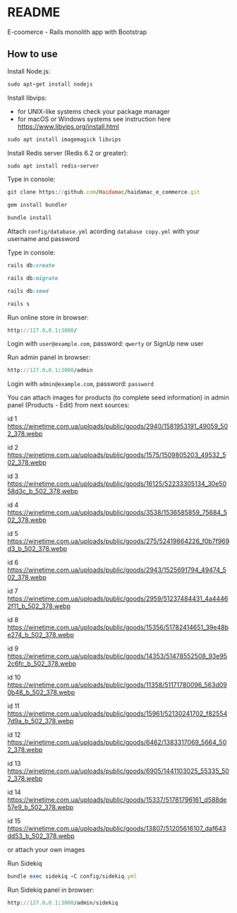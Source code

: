 # README

E-coomerce - Rails monolith app with Bootstrap

## How to use

Install Node.js:
```ruby
sudo apt-get install nodejs
````

Install libvips:
- for UNIX-like systems check your package manager
- for macOS or Windows systems see instruction here https://www.libvips.org/install.html

```ruby
sudo apt install imagemagick libvips
```

Install Redis server (Redis 6.2 or greater):
```ruby
sudo apt install redis-server
```

Type in console:

```ruby
git clone https://github.com/Haidamac/haidamac_e_commerce.git
```

```ruby
gem install bundler
```
```ruby
bundle install
```

Attach ```config/database.yml``` acording `database copy.yml` with your username and password

Type in console:

```ruby
rails db:create
```

```ruby
rails db:migrate
```

```ruby
rails db:seed
```
```ruby
rails s
```

Run online store in browser:
```ruby
http://127.0.0.1:3000/
```
Login with ```user@example.com```, password: ```qwerty```
or SignUp new user

Run admin panel in browser:
```ruby
http://127.0.0.1:3000/admin
```
Login with ```admin@example.com```, password: ```password```

You can attach images for products (to complete seed information) in admin panel (Products - Edit) from next sources:

id 1 https://winetime.com.ua/uploads/public/goods/2940/1581953191_49059_502_378.webp

id 2 https://winetime.com.ua/uploads/public/goods/1575/1509805203_49532_502_378.webp

id 3 https://winetime.com.ua/uploads/public/goods/16125/52233305134_30e5058d3c_b_502_378.webp

id 4 https://winetime.com.ua/uploads/public/goods/3538/1536585859_75684_502_378.webp

id 5 https://winetime.com.ua/uploads/public/goods/275/52419864226_f0b7f969d3_b_502_378.webp

id 6 https://winetime.com.ua/uploads/public/goods/2943/1525691794_49474_502_378.webp

id 7 https://winetime.com.ua/uploads/public/goods/2959/51237484431_4a44462f11_b_502_378.webp

id 8 https://winetime.com.ua/uploads/public/goods/15356/51782414651_39e48be274_b_502_378.webp

id 9 https://winetime.com.ua/uploads/public/goods/14353/51478552508_93e952c6fc_b_502_378.webp

id 10 https://winetime.com.ua/uploads/public/goods/11358/51171780096_563d090b48_b_502_378.webp

id 11 https://winetime.com.ua/uploads/public/goods/15961/52130241702_f825547d9a_b_502_378.webp

id 12 https://winetime.com.ua/uploads/public/goods/6462/1383317069_5664_502_378.webp

id 13 https://winetime.com.ua/uploads/public/goods/6905/1441103025_55335_502_378.webp

id 14 https://winetime.com.ua/uploads/public/goods/15337/51781796161_d588de57e9_b_502_378.webp

id 15 https://winetime.com.ua/uploads/public/goods/13807/51205616107_daf643dd53_b_502_378.webp

or attach your own images

Run Sidekiq
```ruby
bundle exec sidekiq -C config/sidekiq.yml
```

Run Sidekiq panel in browser:
```ruby
http://127.0.0.1:3000/admin/sidekiq
```
